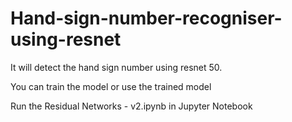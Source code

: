 # Hand-sign-number-recogniser-using-resnet
It will detect the hand sign number using resnet 50.

You can train the model or use the trained model

Run the Residual Networks - v2.ipynb in Jupyter Notebook
